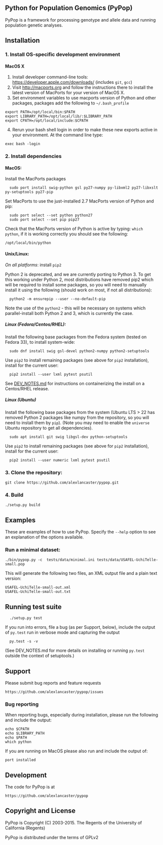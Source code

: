 ## Python for Population Genomics (PyPop)

PyPop is a framework for processing genotype and allele data and running population genetic analyses.

## Installation

### 1. Install OS-specific development environment

#### MacOS X

1. Install developer command-line tools: https://developer.apple.com/downloads/  (includes `git`, `gcc`)
2. Visit http://macports.org and follow the instructions there to install the latest version of MacPorts for your version of MacOS X.
3. Set environment variables to use macports version of Python and other packages, packages add the following to `~/.bash_profile`

```
export PATH=/opt/local/bin:$PATH
export LIBRARY_PATH=/opt/local/lib/:$LIBRARY_PATH
export CPATH=/opt/local/include:$CPATH
```

4. Rerun your bash shell login in order to make these new exports active in your environment.  At the command line type: 

```
exec bash -login
```

### 2. Install dependencies

#### MacOS:

Install the MacPorts packages

      sudo port install swig-python gsl py27-numpy py-libxml2 py27-libxslt py-setuptools py27-pip
      
Set MacPorts to use the just-installed 2.7 MacPorts version of Python and pip:

      sudo port select --set python python27
      sudo port select --set pip pip27

Check that the MacPorts version of Python is active by typing: `which python`, if it is working correctly you should see the following:

```
/opt/local/bin/python
```

#### Unix/Linux:

*On all platforms*: install `pip2`

Python 2 is deprecated, and we are currently porting to Python 3. To get this working under Python 2, most distributions have removed pip2
which will be required to install some packages, so you will need to manually install it using the following (should work on most, if not
all distributions):

      python2 -m ensurepip --user --no-default-pip

Note the use of the `python2` - this will be necessary on systems which parallel-install both Python 2 and 3, which is currently the case.

##### Linux (Fedora/Centos/RHEL): 

Install the following base packages from the Fedora system (tested on Fedora 33), to install system-wide:

      sudo dnf install swig gsl-devel python2-numpy python2-setuptools

Use `pip2` to install remaining packages (see above for `pip2` installation), install for the current user:

      pip2 install --user lxml pytest psutil

See [DEV_NOTES.md](DEV_NOTES.md) for instructions on containerizing the install on a Centos/RHEL release.

##### Linux (Ubuntu)

Install the following base packages from the system (Ubuntu LTS > 22 has removed Python 2 packages like numpy from the repository,
so you will need to install them by `pip`).  (Note you may need to enable the `universe` Ubuntu repository to get all dependencies).

      sudo apt install git swig libgsl-dev python-setuptools

Use `pip2` to install remaining packages (see above for `pip2` installation), install for the current user:

      pip2 install --user numeric lxml pytest psutil

### 3. Clone the repository:

    git clone https://github.com/alexlancaster/pypop.git
  
### 4. Build

    ./setup.py build

## Examples

These are examples of how to use PyPop. Specify the `--help` option to see an
explanation of the options available.

### Run a minimal dataset:

    ./bin/pypop.py -c  tests/data/minimal.ini tests/data/USAFEL-UchiTelle-small.pop

This will generate the following two files, an XML output file and a plain text version:

    USAFEL-UchiTelle-small-out.xml
    USAFEL-UchiTelle-small-out.txt

## Running test suite

      ./setup.py test

If you run into errors, file a bug (as per Support, below), include the output of `py.test` run in verbose mode and capturing the output

      py.test -s -v

(See DEV_NOTES.md for more details on installing or running `py.test` outside the context of setuptools.)

## Support

Please submit bug reports and feature requests

    https://github.com/alexlancaster/pypop/issues

### Bug reporting

When reporting bugs, especially during installation, please run the following and include the output:

    echo $CPATH
    echo $LIBRARY_PATH
    echo $PATH
    which python

If you are running on MacOS please also run and include the output of:

    port installed

## Development

The code for PyPop is at

    https://github.com/alexlancaster/pypop

## Copyright and License

PyPop is Copyright (C) 2003-2015. The Regents of the University of California (Regents)

PyPop is distributed under the terms of GPLv2
